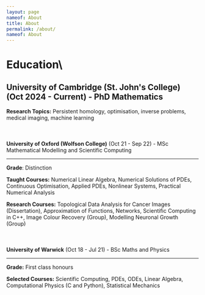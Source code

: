 ```yaml
---
layout: page
nameof: About
title: About
permalink: /about/
nameof: About
---
```

# Education\

**University of Cambridge (St. John's College)** (Oct 2024 - Current) - PhD Mathematics
---
**Research Topics:** Persistent homology, optimisation, inverse problems, medical imaging, machine learning \
\
\
\
**University of Oxford (Wolfson College)** (Oct 21 - Sep 22) - MSc Mathematical Modelling and Scientific Computing

---

**Grade**: Distinction

**Taught Courses:** Numerical Linear Algebra, Numerical Solutions of PDEs, Continuous Optimisation, Applied PDEs, Nonlinear Systems, Practical Numerical Analysis

**Research Courses:** Topological Data Analysis for Cancer Images (Dissertation), Approximation of Functions, Networks, Scientific Computing in C++, Image Colour Recovery (Group), Modelling Neuronal Growth (Group)\
\
\
\
**University of Warwick** (Oct 18 - Jul 21) - BSc Maths and Physics

---

**Grade:** First class honours

**Selected Courses:** Scientific Computing, PDEs, ODEs, Linear Algebra, Computational Physics (C and Python), Statistical Mechanics


